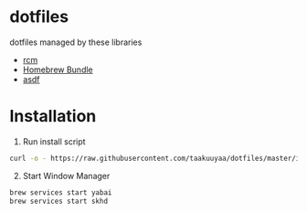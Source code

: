 # dotfiles
dotfiles managed by these libraries  
- [rcm](https://github.com/thoughtbot/rcm)  
- [Homebrew Bundle](https://github.com/Homebrew/homebrew-bundle)  
- [asdf](https://github.com/asdf-vm/asdf)  

# Installation
1. Run install script

```sh
curl -o - https://raw.githubusercontent.com/taakuuyaa/dotfiles/master/install | sh
```

2. Start Window Manager

```sh
brew services start yabai
brew services start skhd
```
